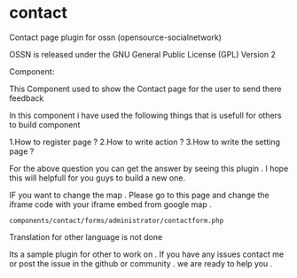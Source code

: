 # contact
Contact page plugin for ossn (opensource-socialnetwork)



OSSN is released under the GNU General Public License (GPL) Version 2

Component:

This Component used to show the Contact page for the user to send there feedback

In this component i have used the following things that is usefull for others to build component

1.How to register page ?
2.How to write action ?
3.How to write the setting page ?

For the above question you can get the answer by seeing this plugin .
I hope this will helpfull for you guys to build a new one.

IF you want to change the map . Please go to this page and change the iframe code with your iframe embed from google map .

    components/contact/forms/administrator/contactform.php

Translation for other language is not done

Its a sample plugin for other to work on . If you have any issues contact me
or post the issue in the github or community . we are ready to help you .

